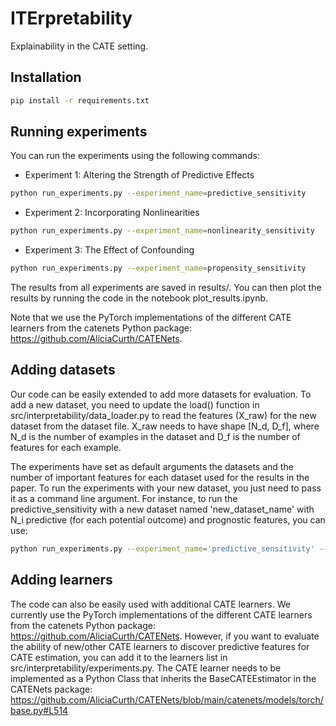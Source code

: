 # ITErpretability
Explainability in the CATE setting.


## Installation

```bash
pip install -r requirements.txt
```

## Running experiments 

You can run the experiments using the following commands: 

- Experiment 1: Altering the Strength of Predictive Effects

```bash
python run_experiments.py --experiment_name=predictive_sensitivity
```

- Experiment 2: Incorporating Nonlinearities

```bash
python run_experiments.py --experiment_name=nonlinearity_sensitivity
```

- Experiment 3: The Effect of Confounding

```bash
python run_experiments.py --experiment_name=propensity_sensitivity
```

The results from all experiments are saved in results/. You can then plot the results by running the code in the notebook plot_results.ipynb. 

Note that we use the PyTorch implementations of the different CATE learners from the catenets Python package: https://github.com/AliciaCurth/CATENets.

## Adding datasets 

Our code can be easily extended to add more datasets for evaluation. To add a new dataset, you need to update the 
load() function in src/interpretability/data_loader.py to read the features (X_raw) for the new dataset from the 
dataset file. X_raw needs to have shape [N_d, D_f], where N_d is the number of examples in the dataset and D_f is the 
number of features for each example. 

The experiments have set as default arguments the datasets and the number of important features for each dataset used 
for the results in the paper. To run the experiments with your new dataset, you just need to pass it as a command line 
argument. For instance, to run the predictive_sensitivity with a new dataset named 'new_dataset_name' with N_i predictive 
(for each potential outcome) and prognostic features, you can use: 

```bash
python run_experiments.py --experiment_name='predictive_sensitivity' --dataset_name='new_dataset_name' --num_important_features_list='N_I'
```

## Adding learners 
The code can also be easily used with additional CATE learners. We currently use the PyTorch implementations of the different CATE learners from the 
catenets Python package: https://github.com/AliciaCurth/CATENets. However, if you want to evaluate the ability of new/other CATE learners
to discover predictive features for CATE estimation, you can add it to the learners list in src/interpretability/experiments.py. 
The CATE learner needs to be implemented as a Python Class that inherits the BaseCATEEstimator in the CATENets package: https://github.com/AliciaCurth/CATENets/blob/main/catenets/models/torch/base.py#L514

